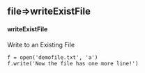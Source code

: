 ## file=>writeExistFile
#### writeExistFile
Write to an Existing File
```
f = open('demofile.txt', 'a')
f.write('Now the file has one more line!')
```